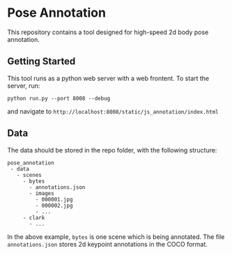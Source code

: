 # Pose Annotation

This repository contains a tool designed for high-speed 2d body pose annotation.

## Getting Started
This tool runs as a python web server with a web frontent. To start the server, run:
```
python run.py --port 8008 --debug
```
and navigate to `http://localhost:8008/static/js_annotation/index.html`

## Data
The data should be stored in the repo folder, with the following structure:
```
pose_annotation
 - data
   - scenes
     - bytes
       - annotations.json
       - images
         - 000001.jpg
         - 000002.jpg
         - ...
     - clark
       - ...

```
In the above example, `bytes` is one scene which is being annotated. The file `annotations.json` stores 2d keypoint annotations in the COCO format.
